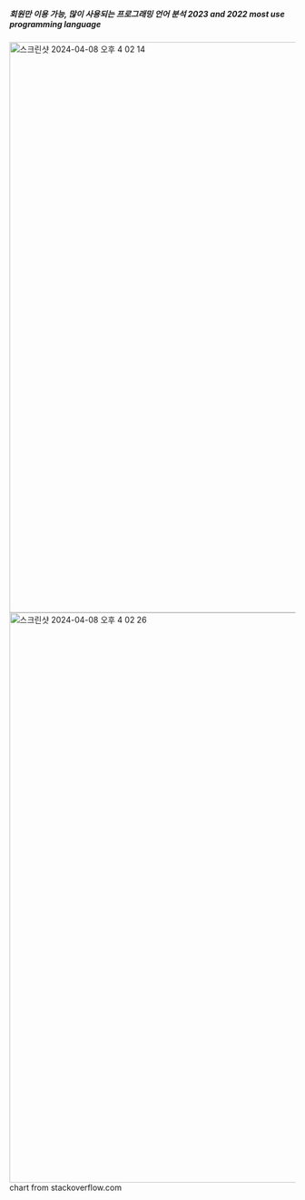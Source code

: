 <h5>
회원만 이용 가능, 많이 사용되는 프로그래밍 언어 분석
  2023 and 2022 most use programming language <br>
 
</h5>

<img width="1005" alt="스크린샷 2024-04-08 오후 4 02 14" src="https://github.com/hwan0309/Programming_Lan_Chart/assets/154872340/65c67e16-de77-4004-94a2-65410a5e1ed0">


<img width="1004" alt="스크린샷 2024-04-08 오후 4 02 26" src="https://github.com/hwan0309/Programming_Lan_Chart/assets/154872340/5c200891-e0fd-4bad-9e40-662d0a780fc3">
chart from stackoverflow.com
